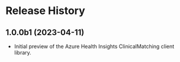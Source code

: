 # Release History

## 1.0.0b1 (2023-04-11)

- Initial preview of the Azure Health Insights ClinicalMatching client library.
